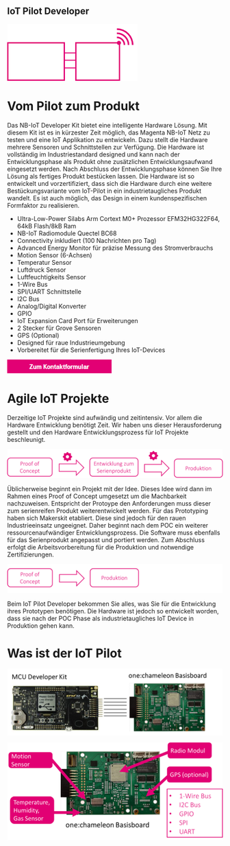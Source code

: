 ## IoT Pilot Developer
![IoT Pilot](./pics/logo_iotpilot.png) 

# Vom Pilot zum Produkt
Das NB-IoT Developer Kit bietet eine intelligente Hardware Lösung. Mit diesem Kit ist es in kürzester Zeit möglich, das Magenta NB-IoT Netz zu testen und eine IoT Applikation zu entwickeln. Dazu stellt die Hardware mehrere Sensoren und Schnittstellen zur Verfügung. Die Hardware ist vollständig im Industriestandard designed und kann nach der Entwicklungsphase als Produkt ohne zusätzlichen Entwicklungsaufwand eingesetzt werden. Nach Abschluss der Entwicklungsphase können Sie Ihre Lösung als fertiges Produkt bestücken lassen. Die Hardware ist so entwickelt und vorzertifiziert, dass sich die Hardware durch eine weitere Bestückungsvariante vom IoT-Pilot in ein industrietaugliches Produkt wandelt. Es ist auch möglich, das Design in einem kundenspezifischen Formfaktor zu realisieren.

+ Ultra-Low-Power Silabs Arm Cortext M0+ Prozessor EFM32HG322F64, 64kB Flash/8kB Ram
+ NB-IoT Radiomodule Quectel BC68
+ Connectivity inkludiert (100 Nachrichten pro Tag)
+ Advanced Energy Monitor für präzise Messung des Stromverbrauchs
+ Motion Sensor (6-Achsen)
+ Temperatur Sensor
+ Luftdruck Sensor
+ Luftfeuchtigkeits Sensor
+ 1-Wire Bus
+ SPI/UART Schnittstelle
+ I2C Bus
+ Analog/Digital Konverter
+ GPIO
+ IoT Expansion Card Port für Erweiterungen
+ 2 Stecker für Grove Sensoren
+ GPS (Optional)
+ Designed für raue Industrieumgebung
+ Vorbereitet für die Serienfertigung Ihres IoT-Devices


[![Kontaktformular](./pics/kontaktformular.png)](https://www.t1.magenta.at/business/stage/index2.php#)


# Agile IoT Projekte
Derzeitige IoT Projekte sind aufwändig und zeitintensiv. Vor allem die Hardware Entwicklung benötigt Zeit. Wir haben uns dieser Herausforderung gestellt und den Hardware Entwicklungsprozess für IoT Projekte beschleunigt. 

![Hardware Entwicklungsprozess](./pics/process_hw.png) 

Üblicherweise beginnt ein Projekt mit der Idee. Dieses Idee wird dann im Rahmen eines Proof of Concept umgesetzt um die Machbarkeit nachzuweisen. Entspricht der Protoype den Anforderungen muss dieser zum serienreifen Produkt weiterentwickelt werden. 
Für das Prototyping haben sich Makerskit etabliert. Diese sind jedoch für den rauen Industrieeinsatz ungeeignet. Daher beginnt nach dem POC ein weiterer ressourcenaufwändiger Entwicklungsprozess. Die Software muss ebenfalls für das Serienprodukt angepasst und portiert werden. 
Zum Abschluss erfolgt die Arbeitsvorbereitung für die Produktion und notwendige Zertifizierungen.

![one:chameleon Entwicklungsprozess](./pics/process_oc.png) 

Beim IoT Pilot Developer bekommen Sie alles, was Sie für die Entwicklung ihres Prototypen benötigen. Die Hardware ist jedoch so entwickelt worden, dass sie nach der POC Phase als industrietaugliches IoT Device in Produktion gehen kann. 


# Was ist der IoT Pilot
![Developer Kit](./pics/foto_devkit.png) 


![Developer Kit](./pics/foto_sensorbrd.png) 



